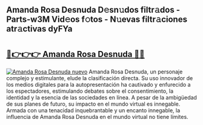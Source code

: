 ## Amanda Rosa Desnuda D𝚎sn𝚞dos filtr𝚊dos - Parts-w3M Vid𝚎os f𝚘tos - N𝚞evas filtr𝚊ciones atr𝚊ctivas dyFYa

# <h2><a href="http://mb3qk3.tromn.icu/?c=Amanda+Rosa+Desnuda">🔗👉👉👉 Amanda Rosa Desnuda 🔗🔗</a></h2>

[![Amanda Rosa Desnuda nuevo](https://i.imgur.com/pEAQMta.gif)](http://mb3qk3.tromn.icu/?c=Amanda+Rosa+Desnuda)
Amanda Rosa Desnuda, un personaje complejo y estimulante, elude la clasificación directa. Su uso innovador de los medios digitales para la autopresentación ha cautivado y enfurecido a los espectadores, estimulando debates sobre el consentimiento, la identidad y la esencia de las sociedades en línea. A pesar de la ambigüedad de sus planes de futuro, su impacto en el mundo virtual es innegable. Armada con una tenacidad inquebrantable y un encanto innegable, la influencia de Amanda Rosa Desnuda en el mundo virtual no tiene límites.
